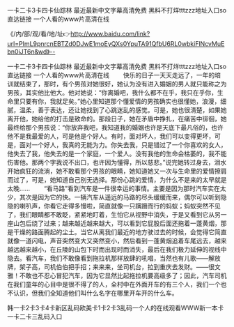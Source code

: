 一卡二卡3卡四卡仙踪林
最近最新中文字幕高清免费
黑料不打烊tttzzz地址入口so直达链接
一个人看的www片高清在线


《/内/部/观/看/地/址👉http://www.baidu.com/link?url=PImL9pnrcnEBTZd0DJwE1moEyQXs0YpuTA91QfbU6RL0wbkiFlNcvMuEbn0iJT6n&wd》--

一卡二卡3卡四卡仙踪林
最近最新中文字幕高清免费
黑料不打烊tttzzz地址入口so直达链接
一个人看的www片高清在线
　　快乐的日子一天天走远了，一年的培训就结束了，那时，有个男孩对她很好，她认为没有进入婚姻的男人就只能称之为男孩，其实他比他大。他对她说：“你离婚吧，我什么都不在乎，我只在乎你，生命里只要有你，我就足矣。”她心里知道那个懂爱情的男孩确实也很懂她，浪漫，细腻，温柔，善于表达，还让她找到了心跳迷乱的感觉。可是，她也很清楚，如果她离开他，她给他的打击是致命的。那段日子，她在矛盾中挣扎，在痛苦中徘徊，她最终给那个男孩说：“你放弃我吧，我知道我的婚姻也许是天底下最凡俗的，也许他不是我最爱的人，可是他是个好人。有时，面对坏人，我们可以变得更坏，可是，面对一个好人，我真的无能为力。你失去我，只是错过了一个你喜欢的女人，他失去了我，他失去的是一个家庭，一个爱人。没有我他的生命会枯萎的，我不能伤害他。那两个字我说不出口，也许因为懂得，所以慈悲。”说完她转过身去，泪水开始疯狂的流淌，她不敢看那个男孩的眼睛，她知道她又一次与生命里的爱情擦肩而过了，可是，她知道自己别无选择。那份心跳的爱情，为什么不是来的太早就是太晚……
　　“看马路”看到汽车是一件很幸运的事情。主要是因为那时汽车实在太少，其次是因为它的快。一辆汽车从遥远的马路的尽头缓缓而来，偶尔可以听到隐隐的喇叭声，你看它走得多慢啦，简直就像一只蹒跚而行的蚂蚁；蚂蚁突然不见了，我们眼睛都不敢眨，紧紧地盯着，生怕它从视野中消失，于是又看到它从另一座山包后绕了过来；越来越近越来越大，可以看到它屁股后面还拖着一蓬黄烟，那是干燥的路面腾起的尘土。当它从离我们最近的地方驶过去的时候，会觉得它简直就像一道闪电，声音突然变大又突然变小，然后看到一蓬黄烟追着车尾远去，越来越远越来越小，在丘陵的山包下时而出现时而消失，最后在我们极力延伸的视线中隐去。看汽车，我们不敢像看到拖拉机那样放肆的吼唱，当然也有儿歌——解放牌，架子高，司机伯伯把手招；来来来，坐司机台，拉到重庆去发财。——很文雅！不敢也不忍心冒犯汽车，因为它显然比起拖拉机要高级多了；因此，汽车司机在我们童年的心目中是很不得了的人，全村中在外面开车的有三个人，我们一个也不认识，但我们全知道他们叫什么名字在哪里开车开的什么车。





韩一卡2卡3卡4卡新区乱码欧美卡1卡2卡3乱码一个人的在线观看WWW新一本卡一卡二卡三乱码入口
